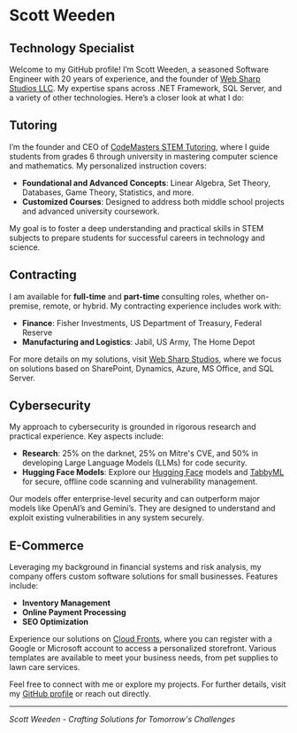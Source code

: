# Scott Weeden
## Technology Specialist

Welcome to my GitHub profile! I’m Scott Weeden, a seasoned Software Engineer with 20 years of experience, and the founder of [Web Sharp Studios LLC](https://github.com/websharpstudios). My expertise spans across .NET Framework, SQL Server, and a variety of other technologies. Here’s a closer look at what I do:

## Tutoring

I’m the founder and CEO of [CodeMasters STEM Tutoring](https://github.com/codemasterstutoring), where I guide students from grades 6 through university in mastering computer science and mathematics. My personalized instruction covers:

- **Foundational and Advanced Concepts**: Linear Algebra, Set Theory, Databases, Game Theory, Statistics, and more.
- **Customized Courses**: Designed to address both middle school projects and advanced university coursework.

My goal is to foster a deep understanding and practical skills in STEM subjects to prepare students for successful careers in technology and science.

## Contracting

I am available for **full-time** and **part-time** consulting roles, whether on-premise, remote, or hybrid. My contracting experience includes work with:

- **Finance**: Fisher Investments, US Department of Treasury, Federal Reserve
- **Manufacturing and Logistics**: Jabil, US Army, The Home Depot

For more details on my solutions, visit [Web Sharp Studios](https://github.com/websharpstudios), where we focus on solutions based on SharePoint, Dynamics, Azure, MS Office, and SQL Server.

## Cybersecurity

My approach to cybersecurity is grounded in rigorous research and practical experience. Key aspects include:

- **Research**: 25% on the darknet, 25% on Mitre's CVE, and 50% in developing Large Language Models (LLMs) for code security.
- **Hugging Face Models**: Explore our [Hugging Face](https://huggingface.co/websharpstudios) models and [TabbyML](https://websharpstudios.com/cyber-security-ai) for secure, offline code scanning and vulnerability management.

Our models offer enterprise-level security and can outperform major models like OpenAI’s and Gemini’s. They are designed to understand and exploit existing vulnerabilities in any system securely.

## E-Commerce

Leveraging my background in financial systems and risk analysis, my company offers custom software solutions for small businesses. Features include:

- **Inventory Management**
- **Online Payment Processing**
- **SEO Optimization**

Experience our solutions on [Cloud Fronts](https://fronts.cloud), where you can register with a Google or Microsoft account to access a personalized storefront. Various templates are available to meet your business needs, from pet supplies to lawn care services.

Feel free to connect with me or explore my projects. For further details, visit my [GitHub profile](https://github.com/scott-weeden) or reach out directly.

---
*Scott Weeden - Crafting Solutions for Tomorrow's Challenges*
